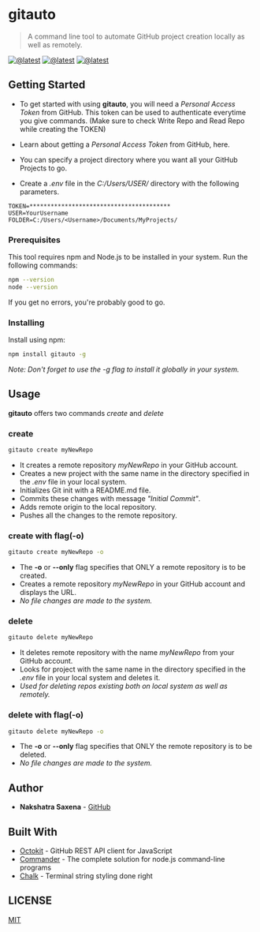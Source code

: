 # gitauto

> A command line tool to automate GitHub project creation locally as well as remotely.

[![@latest](https://img.shields.io/badge/git-automate-blue)](https://github.com/NakshatraCodes)
[![@latest](https://img.shields.io/badge/build-passing-brightgreen)](https://github.com/NakshatraCodes)
[![@latest](https://img.shields.io/badge/license-MIT-blue)](https://github.com/NakshatraCodes)

## Getting Started

 - To get started with using **gitauto**, you will need a *Personal Access Token* from GitHub. This token can be used to authenticate everytime you give commands. 
(Make sure to check Write Repo and Read Repo while creating the TOKEN)

 - Learn about getting a *Personal Access Token* from GitHub, here.

 - You can specify a project directory where you want all your GitHub Projects to go. 

 - Create a *.env* file in the *C:/Users/USER/* directory with the following parameters. 

```
TOKEN=****************************************
USER=YourUsername
FOLDER=C:/Users/<Username>/Documents/MyProjects/
```

### Prerequisites

This tool requires npm and Node.js to be installed in your system.
Run the following commands:
```sh
npm --version
node --version
```
If you get no errors, you're probably good to go.

### Installing

Install using npm:
```sh
npm install gitauto -g
```
*Note: Don't forget to use the -g flag to install it globally in your system.*


## Usage

**gitauto** offers two commands *create* and *delete*

### create

```sh
gitauto create myNewRepo
```
 - It creates a remote repository *myNewRepo* in your GitHub account.
 - Creates a new project with the same name in the directory specified in the *.env* file in your local system.
 - Initializes Git init with a README.md file.
 - Commits these changes with message *"Initial Commit"*.
 - Adds remote origin to the local repository.
 - Pushes all the changes to the remote repository.  

### create with flag(-o)

```sh
gitauto create myNewRepo -o
```
 - The **-o** or **--only** flag specifies that ONLY a remote repository is to be created.  
 - Creates a remote repository *myNewRepo* in your GitHub account and displays the URL.
 - *No file changes are made to the system.*

### delete

```sh
gitauto delete myNewRepo
```
 - It deletes remote repository with the name *myNewRepo* from your GitHub account.
 - Looks for project with the same name in the directory specified in the *.env* file in your local system and deletes it.
 - *Used for deleting repos existing both on local system as well as remotely.*

### delete with flag(-o)

```sh
gitauto delete myNewRepo -o
```
 - The **-o** or **--only** flag specifies that ONLY the remote repository is to be deleted.  
 - *No file changes are made to the system.*

## Author

* **Nakshatra Saxena** - [GitHub](https://github.com/NakshatraCodes)


## Built With

* [Octokit](https://www.npmjs.com/package/@octokit/rest) - GitHub REST API client for JavaScript
* [Commander](https://www.npmjs.com/package/commander) - The complete solution for node.js command-line programs
* [Chalk](https://www.npmjs.com/package/chalk) - Terminal string styling done right

## LICENSE

[MIT](LICENSE)


